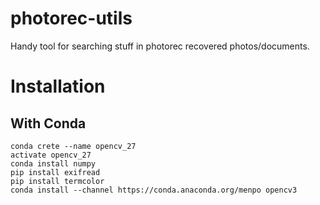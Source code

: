 # photorec-utils
Handy tool for searching stuff in photorec recovered photos/documents.
# Installation
## With Conda
```
conda crete --name opencv_27
activate opencv_27
conda install numpy
pip install exifread
pip install termcolor
conda install --channel https://conda.anaconda.org/menpo opencv3
```
